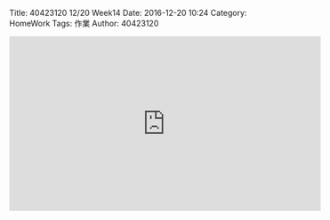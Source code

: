 Title: 40423120 12/20 Week14
Date: 2016-12-20 10:24
Category: HomeWork
Tags: 作業
Author: 40423120

<!-- PELICAN_END_SUMMARY -->

<iframe width="560" height="315" src="https://www.youtube.com/embed/bqeu3LmfBeM" frameborder="0" allowfullscreen></iframe>

